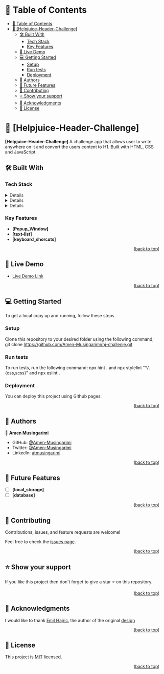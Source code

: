 # 📗 Table of Contents

- [📗 Table of Contents](#-table-of-contents)
- [📖 \[Helpjuice-Header-Challenge\] ](#-helpjuice-header-challenge-)
  - [🛠 Built With ](#-built-with-)
    - [Tech Stack ](#tech-stack-)
    - [Key Features ](#key-features-)
  - [🚀 Live Demo ](#-live-demo-)
  - [💻 Getting Started ](#-getting-started-)
    - [Setup](#setup)
    - [Run tests](#run-tests)
    - [Deployment](#deployment)
  - [👥 Authors ](#-authors-)
  - [🔭 Future Features ](#-future-features-)
  - [🤝 Contributing ](#-contributing-)
  - [⭐️ Show your support ](#️-show-your-support-)
  - [🙏 Acknowledgments ](#-acknowledgments-)
  - [📝 License ](#-license-)

<!-- PROJECT DESCRIPTION -->

# 📖 [Helpjuice-Header-Challenge] <a name="Helpjuice-Header-Challenge"></a>

**[Helpjuice-Header-Challenge]** A challenge app that allows user to write anywhere on it and convert the users content to H1. Built with HTML, CSS and JavaScript

## 🛠 Built With <a name="html, css and JavaScript"></a>

### Tech Stack <a name="html, css and JavaScript"></a>

<details>
  <ul>
    <li><a href="https://developer.mozilla.org/en-US/docs/Web/HTML">HTML</a></li>
  </ul>
</details>

<details>
  <ul>
    <li><a href="https://developer.mozilla.org/en-US/docs/Web/CSS">CSS</a></li>
  </ul>
</details>

<details>
  <ul>
    <li><a href="https://developer.mozilla.org/en-US/docs/Web/JavaScript">JavaScript</a></li>
  </ul>
</details>

<!-- Features -->

### Key Features <a name="key-features"></a>

- **[Popup_Window]**
- **[text-list]**
- **[keyboard_shorcuts]**

<p align="right">(<a href="#readme-top">back to top</a>)</p>

<!-- LIVE DEMO -->

## 🚀 Live Demo <a name="live-demo"></a>

- [Live Demo Link](https://helpjuice-header-challenge.netlify.app/)

<p align="right">(<a href="#readme-top">back to top</a>)</p>

<!-- GETTING STARTED -->

## 💻 Getting Started <a name="getting-started"></a>

To get a local copy up and running, follow these steps.

### Setup

Clone this repository to your desired folder using the following command; git clone https://github.com/Amen-Musingarimi/hj-challenje.git

### Run tests

To run tests, run the following command: npx hint . and npx stylelint "\*_/_.{css,scss}" and npx eslint .

### Deployment

You can deploy this project using Github pages.

<p align="right">(<a href="#readme-top">back to top</a>)</p>

<!-- AUTHORS -->

## 👥 Authors <a name="authors"></a>

👤 **Amen Musingarimi**

- GitHub: [@Amen-Musingarimi](https://github.com/Amen-Musingarimi)
- Twitter: [@Amen-Musingarimi](https://twitter.com/Amen-Musingarimi)
- LinkedIn: [atmusingarimi](https://www.linkedin.com/in/atmusingarimi/)

<p align="right">(<a href="#readme-top">back to top</a>)</p>

<!-- FUTURE FEATURES -->

## 🔭 Future Features <a name="future-features"></a>

- [ ] **[local_storage]**
- [ ] **[database]**

<p align="right">(<a href="#readme-top">back to top</a>)</p>

<!-- CONTRIBUTING -->

## 🤝 Contributing <a name="contributing"></a>

Contributions, issues, and feature requests are welcome!

Feel free to check the [issues page](https://github.com/Amen-Musingarimi/hj-challenje/issues).

<p align="right">(<a href="#readme-top">back to top</a>)</p>

<!-- SUPPORT -->

## ⭐️ Show your support <a name="support"></a>

If you like this project then don't forget to give a star ⭐ on this repository.

<p align="right">(<a href="#readme-top">back to top</a>)</p>

<!-- ACKNOWLEDGEMENTS -->

## 🙏 Acknowledgments <a name="acknowledgements"></a>

I would like to thank [Emil Hajric](https://www.linkedin.com/in/emilhajric/), the author of the original [design](https://www.figma.com/file/tw8CNEl69jYeqPHxfBxf38/Helpjuice-Front-End-Developer-Test-Project?node-id=0%3A1)

<p align="right">(<a href="#readme-top">back to top</a>)</p>

<!-- LICENSE -->

## 📝 License <a name="license"></a>

This project is [MIT](LICENSE.md) licensed.

<p align="right">(<a href="#readme-top">back to top</a>)</p>
